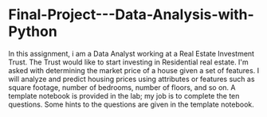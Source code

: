 # Final-Project---Data-Analysis-with-Python
In this assignment, i am a Data Analyst working at a Real Estate Investment Trust. The Trust would like to start investing in Residential real estate. I'm asked with determining the market price of a house given a set of features. I will analyze and predict housing prices using attributes or features such as square footage, number of bedrooms, number of floors, and so on. A template notebook is provided in the lab; my job is to complete the ten questions. Some hints to the questions are given in the template notebook.
